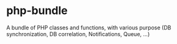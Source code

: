 # php-bundle
A bundle of PHP classes and functions, with various purpose (DB synchronization, DB correlation, Notifications, Queue, ...)
